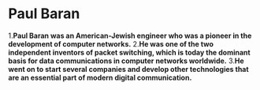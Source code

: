 # Paul Baran
1.**Paul Baran was an American-Jewish engineer who was a pioneer in the development of computer networks.**
2.**He was one of the two independent inventors of packet switching, which is today the dominant basis for data communications in computer networks worldwide.**
3.**He went on to start several companies and develop other technologies that are an essential part of modern digital communication.**
